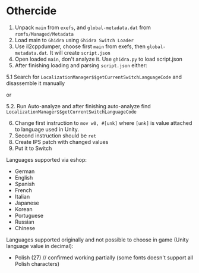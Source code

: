 # Othercide

1. Unpack `main` from `exefs`, and `global-metadata.dat` from `romfs/Managed/Metadata`
2. Load main to `Ghidra` using `Ghidra Switch Loader`
3. Use il2cppdumper, choose first `main` from exefs, then `global-metadata.dat`. It will create `script.json`
4. Open loaded `main`, don't analyze it. Use `ghidra.py` to load script.json
5. After finishing loading and parsing `script.json` either:

5.1 Search for `LocalizationManager$$getCurrentSwitchLanguageCode` and disassemble it manually

or

5.2. Run Auto-analyze and after finishing auto-analyze find `LocalizationManager$$getCurrentSwitchLanguageCode`

6. Change first instruction to `mov w0, #[unk]` where `[unk]` is value attached to language used in Unity.
7. Second instruction should be `ret`
8. Create IPS patch with changed values
9. Put it to Switch

Languages supported via eshop:
- German
- English
- Spanish
- French
- Italian
- Japanese
- Korean
- Portuguese
- Russian
- Chinese

Languages supported originally and not possible to choose in game (Unity language value in decimal):
- Polish (27) // confirmed working partially (some fonts doesn't support all Polish characters)
